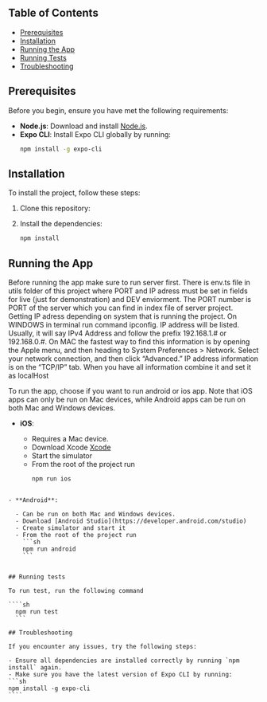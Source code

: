## Table of Contents

- [Prerequisites](#prerequisites)
- [Installation](#installation)
- [Running the App](#running-the-app)
- [Running Tests](#running-tests)
- [Troubleshooting](#troubleshooting)

## Prerequisites

Before you begin, ensure you have met the following requirements:

- **Node.js**: Download and install [Node.js](https://nodejs.org/).
- **Expo CLI**: Install Expo CLI globally by running:
  ```sh
  npm install -g expo-cli
  ```

## Installation

To install the project, follow these steps:

1. Clone this repository:

2. Install the dependencies:
   ```sh
   npm install
   ```

## Running the App

Before running the app make sure to run server first. There is env.ts file in utils folder of this project where PORT and IP adress must be set in fields for live (just for demonstration) and DEV enviorment. The PORT number is PORT of the server which you can find in index file of server project. Getting IP adress depending on system that is running the project. On WINDOWS in terminal run command ipconfig. IP address will be listed. Usually, it will say IPv4 Address and follow the prefix 192.168.1.# or 192.168.0.#. On MAC the fastest way to find this information is by opening the Apple menu, and then heading to System Preferences > Network. Select your network connection, and then click “Advanced.” IP address information is on the “TCP/IP” tab. When you have all information combine it and set it as localHost

To run the app, choose if you want to run android or ios app. Note that iOS apps can only be run on Mac devices, while Android apps can be run on both Mac and Windows devices.

- **iOS**:

  - Requires a Mac device.
  - Download Xcode [Xcode](https://developer.apple.com/xcode/)
  - Start the simulator
  - From the root of the project run
    ```sh
    npm run ios
    ```

`````

- **Android**:

  - Can be run on both Mac and Windows devices.
  - Download [Android Studio](https://developer.android.com/studio)
  - Create simulator and start it
  - From the root of the project run
    ```sh
    npm run android
    ```


## Running tests

To run test, run the following command

````sh
  npm run test
  ```

## Troubleshooting

If you encounter any issues, try the following steps:

- Ensure all dependencies are installed correctly by running `npm install` again.
- Make sure you have the latest version of Expo CLI by running:
```sh
npm install -g expo-cli
````
`````
